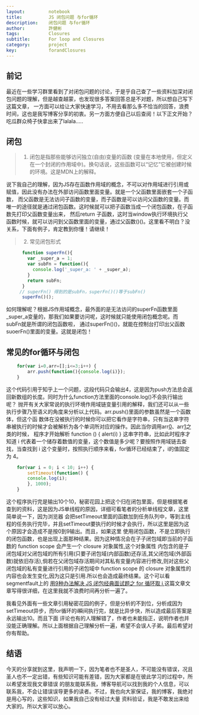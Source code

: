```yaml
---
layout:     	notebook
title:     	    JS 闭包问题 与for循环
description:    闭包问题 与for循环
author:     	許健彬
tags:      	    Closures
subtitle:     	For loop and Closures
category:     	project
key:            forandClosures
---
```


## 前记

最近在一些学习群里看到了对闭包问题的讨论，于是乎自己查了一些资料加深对闭包问题的理解，但是越查越蒙，也发现很多答案回答总是不对题，所以想自己写下这篇文章，
一方面可以给让大家快速学习，不用去看那么多不恰当的回答，浪费时间，这也是我写博客分享的初衷。另一方面方便自己以后查阅！以下正文开始？吃瓜群众椅子快拿出来了lalala.....


## 闭包

> 1. 闭包是指那些能够访问独立(自由)变量的函数 (变量在本地使用，但定义在一个封闭的作用域中)。换句话说，这些函数可以“记忆”它被创建时候的环境。这是MDN上的解释。
   
  说下我自己的理解，因为JS存在函数作用域的概念，不可以对作用域进行引用或赋值，因此没有办法在外部访问函数里面变量。就是一个父函数里面嵌套一个子函数，
  而父函数是无法访问子函数的变量，而子函数是可以访问父函数的变量。而唯一的途径就是通过闭包函数。这时候就可以把子函数当成一个闭包函数，在子函数先打印父函数变量出来，
  然后return 子函数，这时当window执行环境执行父函数时候，就可以访问到父函数里面的变量，通过父函数()()。这里看不明白？没关系，下面有例子，肯定教到你懂！请继续！
 
> 2.  常见闭包形式
	  
```javascript	 
      function superFn(){
        var _super_a = 1;
        var subFn = function(){
          console.log('_super_a: ' + _super_a);
        }
        return subFn;
      }
     // superFn() 得到的是subFn，superFn()()等于subFn()
      superFn()();  
```
 
   如何理解呢？根据JS作用域概念，最外面的是无法访问的superFn函数里面_super_a变量的，那我们如果要访问呢，这时候就只能使用闭包概念呢。而subFn就是所谓的闭包函数啦，
   通过superFn()()，就能在控制台打印出父函数suoerFn()里面的变量。这就是闭包！
   
 
## 常见的for循环与闭包

```javascript
	for(var i=0,arr=[];i<=3;i++) {
		arr.push(function(){console.log(i)});
    } 	
```
 
 这个代码引用于知乎上一个问题，这段代码只会输出4，这是因为push方法总会返回新数组的长度。同时为什么function方法里面的console.log()不会执行输出呢？
  抛开有关大家常说的执行环境作用域链变量引用的解释，我们还可以从一些执行步骤乃至语义的角度来分析以上代码。arr.push()里面的参数虽然是一个函数体，但这个函
  数体在没被执行的时候你可以把它看作是字符串，只有当这串字符串被执行的时候才会被解析为各个单词所对应的操作。因此当你调用arr[0]()、arr[1]()之类的时候，
  程序才开始解析  function () { alert(i) }  这串字符串，比如此时程序才知道 i 代表着一个储存着数值的变量，这个数值是多少呢？要按照作用域链去查找，当查找到 i 这个变量时，按照执行顺序来看，for循环已经结束了，i的值固定为 4。
 
 
```javascript
    for(var i = 0; i < 10; i++) {
		setTimeout(function() {
		console.log(i);
		}, 1000);
    }
```

   这个程序执行完是输出10个10，秘密花园上把这个归在闭包里面，但是根据笔者查到的资料，这是因为JS单线程的原因，详细可看笔者的分析单线程文章，这里简单说一下，因为浏览器
   会把setTimeout里面的函数加到任务队列中，等到主线程的任务执行完毕，并且setTimeout要执行的时候才会执行，所以这里是因为这个原因才会造成不是按0到9输出。而且，如果这里
   使用闭包函数，不是立即执行的闭包函数，也是出现上面那种结果。因为这种情况会在子子闭包域即当前的子函数的 function scope 会产生一个 closure 对象属性,这个对象属性
   内包含的是子闭包域对父闭包域的所有引用(只要子闭包域(内部函数)还存活,其父闭包域(外部函数)就依旧存活),倘若在父闭包域存活期间对其私有变量内容进行修改,则对这些父
   闭包域的私有变量进行引用的子闭包域中 function scope 的 closure 对象属性的内容也会发生变化,因为这只是引用.所以也会造成最终结果。这个可以看segmentfault上的
   [用9种办法解决 JS 闭包经典面试题之 for 循环取 i](https://segmentfault.com/a/1190000003818163),这篇文章文章写得很详细，在这里我就不浪费时间再分析一遍了。

   我看见外面有一些文章引用秘密花园的例子，但是分析的不到位，分析成因为setTimeout异步，而for循环的i瞬间执行完，就是比异步快，所以造成最后答案是永远输出10。而且下面
   评论也有的人理解错了，作者也未能指正，说明作者也并没能正确理解。所以上面根据自己理解分析一遍，希望不会误人子弟。最后希望对你有帮助。
   

## 结语

  今天的分享就到这里，我声明一下，因为笔者也不是圣人，不可能没有错误，况且圣人也不一定出错，有些知识可能有差错，因为大家都是在彼此学习的过程中，所以希望发现我文章错误
  的朋友能联系我，博客导航可以找到我的个人信息，可以联系我，不会让错误误导更多的读者。不过，我也向大家保证，我的博客，我绝对是用心写的，这些知识，如果我自己没有经过大量
  资料验证，我是不敢发出来给大家的。所以大家可以放心。
   
   
   
   
   
   
   
   
   
   
   
   
   
   
   
   